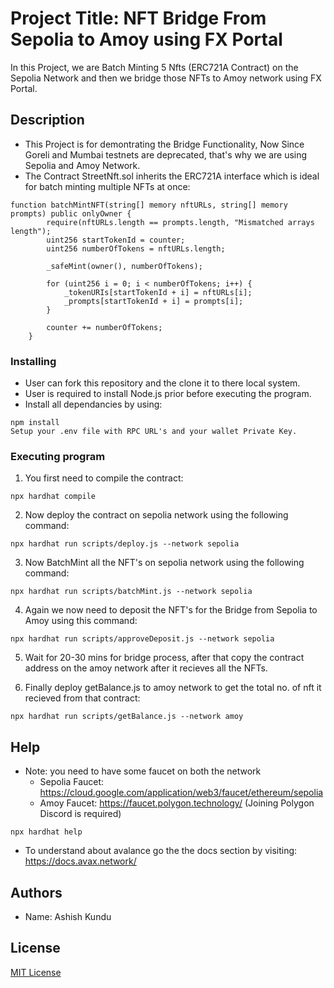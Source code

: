 # Project Title: NFT Bridge From Sepolia to Amoy using FX Portal

In this Project, we are Batch Minting 5 Nfts (ERC721A Contract) on the Sepolia Network and then we bridge those NFTs to Amoy network using FX Portal.


## Description

* This Project is for demontrating the Bridge Functionality, Now Since Goreli and Mumbai testnets are deprecated, that's why we are using Sepolia and Amoy Network. 
* The Contract StreetNft.sol inherits the ERC721A interface which is ideal for batch minting multiple NFTs at once:
```shell
function batchMintNFT(string[] memory nftURLs, string[] memory prompts) public onlyOwner {
        require(nftURLs.length == prompts.length, "Mismatched arrays length");
        uint256 startTokenId = counter;
        uint256 numberOfTokens = nftURLs.length;

        _safeMint(owner(), numberOfTokens);

        for (uint256 i = 0; i < numberOfTokens; i++) {
            _tokenURIs[startTokenId + i] = nftURLs[i];
            _prompts[startTokenId + i] = prompts[i];
        }

        counter += numberOfTokens;
    }
```


### Installing
* User can fork this repository and the clone it to there local system. 
* User is required to install Node.js prior before executing the program.
*   Install all dependancies by using:
```shell
npm install
Setup your .env file with RPC URL's and your wallet Private Key.
```
### Executing program

1. You first need to compile the contract:
```shell
npx hardhat compile
```

2. Now deploy the contract on sepolia network using the following command:
```shell
npx hardhat run scripts/deploy.js --network sepolia
```

3. Now BatchMint all the NFT's on sepolia network using the following command:
```shell
npx hardhat run scripts/batchMint.js --network sepolia
```
4. Again we now need to deposit the NFT's for the Bridge from Sepolia to Amoy using this command:
```shell
npx hardhat run scripts/approveDeposit.js --network sepolia
```
5. Wait for 20-30 mins for bridge process, after that copy the contract address on the amoy network after it recieves all the NFTs.

6. Finally deploy getBalance.js to amoy network to get the total no. of nft it recieved from that contract:
```shell
npx hardhat run scripts/getBalance.js --network amoy
```
## Help

* Note: you need to have some faucet on both the network
    * Sepolia Faucet: https://cloud.google.com/application/web3/faucet/ethereum/sepolia
    * Amoy Faucet: https://faucet.polygon.technology/ (Joining Polygon Discord is required)
```
npx hardhat help
```
* To understand about avalance go the the docs section by visiting: https://docs.avax.network/
## Authors

* Name: Ashish Kundu

## License

[MIT License](./LICENSE)
